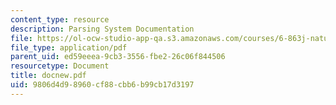 ```yaml
---
content_type: resource
description: Parsing System Documentation
file: https://ol-ocw-studio-app-qa.s3.amazonaws.com/courses/6-863j-natural-language-and-the-computer-representation-of-knowledge-spring-2003/9806d4d98960cf88cbb6b99cb17d3197_docnew.pdf
file_type: application/pdf
parent_uid: ed59eeea-9cb3-3556-fbe2-26c06f844506
resourcetype: Document
title: docnew.pdf
uid: 9806d4d9-8960-cf88-cbb6-b99cb17d3197
---
```

